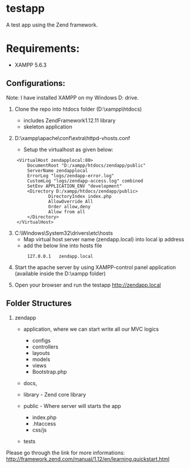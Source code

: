 # testapp
A test app using the Zend framework.

# Requirements:
* XAMPP 5.6.3


## Configurations:
Note: I have installed XAMPP on my Windows D: drive.

1.  Clone the repo into htdocs folder (D:\xampp\htdocs)
	- includes ZendFramework1.12.11 library
	- skeleton application 

2.  D:\xampp\apache\conf\extra\httpd-vhosts.conf
	- Setup the virtualhost as given below:
````
	<VirtualHost zendapplocal:80>
		DocumentRoot "D:/xampp/htdocs/zendapp/public"
		ServerName zendapplocal
		ErrorLog "logs/zendapp-error.log"
		CustomLog "logs/zendapp-access.log" combined
		SetEnv APPLICATION_ENV "development"
		<Directory D:/xampp/htdocs/zendapp/public>
				DirectoryIndex index.php
				AllowOverride All
				Order allow,deny
				Allow from all
		</Directory>
	</VirtualHost>
````
3.  C:\Windows\System32\drivers\etc\hosts
	- Map virtual host server name (zendapp.local) into local ip address
	- add the below line into hosts file
````
		127.0.0.1	zendapp.local
````
4.  Start the apache server by using XAMPP-control panel application (available inside the D:\xampp folder)

5.  Open your browser and run the testapp http://zendapp.local

## Folder Structures
1.  zendapp
	- application, where we can start write all our MVC logics
		- configs
		- controllers
		- layouts
		- models
		- views
		- Bootstrap.php
	- docs,
	- library - Zend core library
	- public - Where server will starts the app
		- index.php
		- .htaccess
		- css/js
 
	- tests

Please go through the link for more informations: http://framework.zend.com/manual/1.12/en/learning.quickstart.html